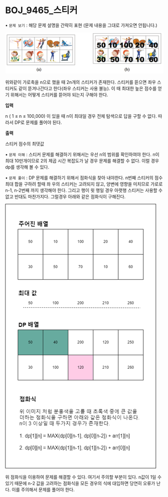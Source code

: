 # BOJ_9465_스티커

• `문제 보기` : 해당 문제 설명을 간략히 표현 (문제 내용을 그대로 가져오면 안됩니다.)

![Untitled](images/Untitled.png)

위와같이 가로축을 n으로 했을 때 2n개의 스티커가 존재한다. 스티커를 뜯으면 좌우 스티커도 같이 뜯겨나간다고 한다(좌우 스티커는 사용 불능). 이 때 최대한 높은 점수를 얻기 위해서는 어떻게 스티커를 뜯어야 되는지 구해야 한다.

**입력**

n ( 1 ≤ n ≤ 100,000) 이 있을 때 n이 최대일 경우 전체 탐색으로 답을 구할 수 없다. 따라서 DP로 문제를 풀어야 된다.

**출력**

스티커 점수의 최댓값

• `문제 이해` : 스티커 문제를 해결하기 위해서는 우선 n의 범위를 확인하여야 한다. n이 최대 10만개이므로 2의 제곱 시간 복잡도가 날 경우 문제를 해결할 수 없다. 이럴 경우 dp를 생각해 볼 수 있다.

• `문제 풀이` : DP 문제를 해결하기 위해서 점화식을 찾아 내야한다. n번째 스티커의 점수 최대 합을 구하려 할때 좌 우의 스티커는 고려되지 않고, 양변에 영향을 미치므로 가로로 n-1, n-2번째 까지 생각해야 한다. 그리고 행이 윗 행일 경우 아랫행 스티커는 사용할 수 없고 반대도 마찬가지다. 그럴경우 아래와 같은 점화식이 구해진다. 

![stiker9465.png](images/stiker9465.png)

위 점화식을 이용하여 문제를 해결할 수 있다. 여기서 주의할 부분이 있다. n값이 1일 수 있기 때문에 n-2 값을 고려하는 점화식을 모든 경우의 식에 대입하면 당연히 오류가 난다. 이를 주의해서 문제를 풀어야 한다.